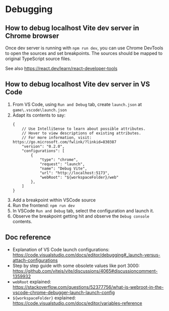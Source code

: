 # Debugging

## How to debug localhost Vite dev server in Chrome browser

Once dev server is running with `npm run dev`, you can use Chrome DevTools to open the sources and set breakpoints.
The sources should be mapped to original TypeScript source files.

See also https://react.dev/learn/react-developer-tools

## How to debug localhost Vite dev server in VS Code

1. From VS Code, using `Run and Debug` tab, create `launch.json` at `game\.vscode\launch.json`
2. Adapt its contents to say:
    ``` jsonc
    {
        // Use IntelliSense to learn about possible attributes.
        // Hover to view descriptions of existing attributes.
        // For more information, visit: https://go.microsoft.com/fwlink/?linkid=830387
        "version": "0.2.0",
        "configurations": [
            {
                "type": "chrome",
                "request": "launch",
                "name": "Debug Vite",
                "url": "http://localhost:5173",
                "webRoot": "${workspaceFolder}/web"
            },
        ]
    }
    ```
3. Add a breakpoint within VSCode source
4. Run the frontend: `npm run dev`
5. In VSCode `Run and Debug` tab, select the configuration and launch it.
6. Observe the breakpoint getting hit and observe the `Debug console` contents.

## Doc reference

- Explanation of VS Code launch configurations:  
  https://code.visualstudio.com/docs/editor/debugging#_launch-versus-attach-configurations
- Step by step guide with some obsolete values like port 3000:  
  https://github.com/vitejs/vite/discussions/4065#discussioncomment-1359932
- `webRoot` explained:  
  https://stackoverflow.com/questions/52377756/what-is-webroot-in-the-vscode-chrome-debugger-launch-launch-config
- `${workspaceFolder}` explained:  
  https://code.visualstudio.com/docs/editor/variables-reference
